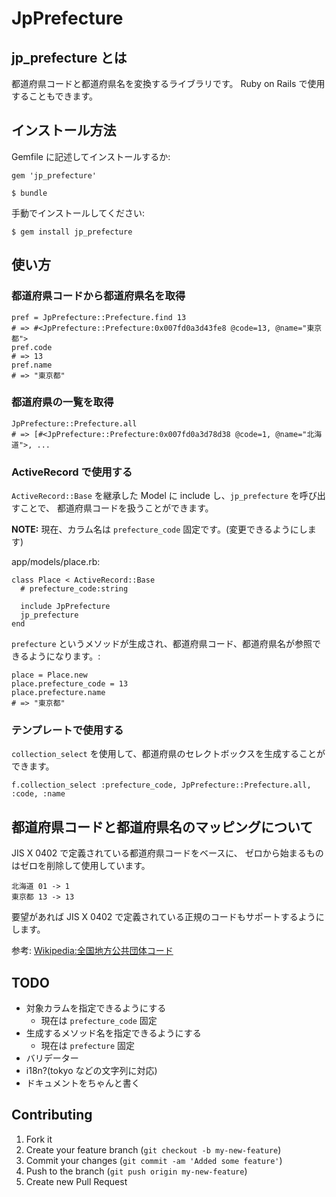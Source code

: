 # JpPrefecture

## jp_prefecture とは

都道府県コードと都道府県名を変換するライブラリです。
Ruby on Rails で使用することもできます。

## インストール方法

Gemfile に記述してインストールするか:

    gem 'jp_prefecture'

    $ bundle

手動でインストールしてください:

    $ gem install jp_prefecture

## 使い方

### 都道府県コードから都道府県名を取得

    pref = JpPrefecture::Prefecture.find 13
    # => #<JpPrefecture::Prefecture:0x007fd0a3d43fe8 @code=13, @name="東京都">
    pref.code
    # => 13
    pref.name
    # => "東京都"

### 都道府県の一覧を取得

    JpPrefecture::Prefecture.all
    # => [#<JpPrefecture::Prefecture:0x007fd0a3d78d38 @code=1, @name="北海道">, ...

### ActiveRecord で使用する

`ActiveRecord::Base` を継承した Model に include し、`jp_prefecture` を呼び出すことで、
都道府県コードを扱うことができます。

**NOTE:** 現在、カラム名は `prefecture_code` 固定です。(変更できるようにします)

app/models/place.rb:

    class Place < ActiveRecord::Base
      # prefecture_code:string

      include JpPrefecture
      jp_prefecture
    end

`prefecture` というメソッドが生成され、都道府県コード、都道府県名が参照できるようになります。:

    place = Place.new
    place.prefecture_code = 13
    place.prefecture.name
    # => "東京都"

### テンプレートで使用する

`collection_select` を使用して、都道府県のセレクトボックスを生成することができます。

    f.collection_select :prefecture_code, JpPrefecture::Prefecture.all, :code, :name

## 都道府県コードと都道府県名のマッピングについて

JIS X 0402 で定義されている都道府県コードをベースに、
ゼロから始まるものはゼロを削除して使用しています。

    北海道 01 -> 1
    東京都 13 -> 13

要望があれば JIS X 0402 で定義されている正規のコードもサポートするようにします。

参考: [Wikipedia:全国地方公共団体コード](http://ja.wikipedia.org/wiki/%E5%85%A8%E5%9B%BD%E5%9C%B0%E6%96%B9%E5%85%AC%E5%85%B1%E5%9B%A3%E4%BD%93%E3%82%B3%E3%83%BC%E3%83%89#.E9.83.BD.E9.81.93.E5.BA.9C.E7.9C.8C.E3.82.B3.E3.83.BC.E3.83.89)

## TODO

* 対象カラムを指定できるようにする
  * 現在は `prefecture_code` 固定
* 生成するメソッド名を指定できるようにする
  * 現在は `prefecture` 固定
* バリデーター
* i18n?(tokyo などの文字列に対応)
* ドキュメントをちゃんと書く

## Contributing

1. Fork it
2. Create your feature branch (`git checkout -b my-new-feature`)
3. Commit your changes (`git commit -am 'Added some feature'`)
4. Push to the branch (`git push origin my-new-feature`)
5. Create new Pull Request

